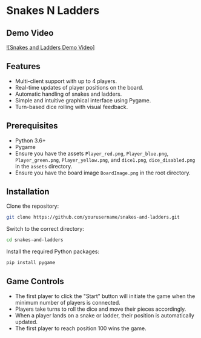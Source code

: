 # Snakes N Ladders

## Demo Video
[![Snakes and Ladders Demo Video]](https://www.youtube.com/watch?v=cGdxG2YemFw "Snakes and Ladders Demo Video")

## Features

- Multi-client support with up to 4 players.
- Real-time updates of player positions on the board.
- Automatic handling of snakes and ladders.
- Simple and intuitive graphical interface using Pygame.
- Turn-based dice rolling with visual feedback.

## Prerequisites

- Python 3.6+
- Pygame
- Ensure you have the assets `Player_red.png`, `Player_blue.png`, `Player_green.png`, `Player_yellow.png`, and `dice1.png`, `dice_disabled.png` in the `assets` directory.
- Ensure you have the board image `BoardImage.png` in the root directory.

## Installation

Clone the repository:
```bash
git clone https://github.com/yourusername/snakes-and-ladders.git
```
Switch to the correct directory:
```bash
cd snakes-and-ladders
```
Install the required Python packages:
```bash
pip install pygame
```
## Game Controls

- The first player to click the "Start" button will initiate the game when the minimum number of players is connected.
- Players take turns to roll the dice and move their pieces accordingly.
- When a player lands on a snake or ladder, their position is automatically updated.
- The first player to reach position 100 wins the game.
